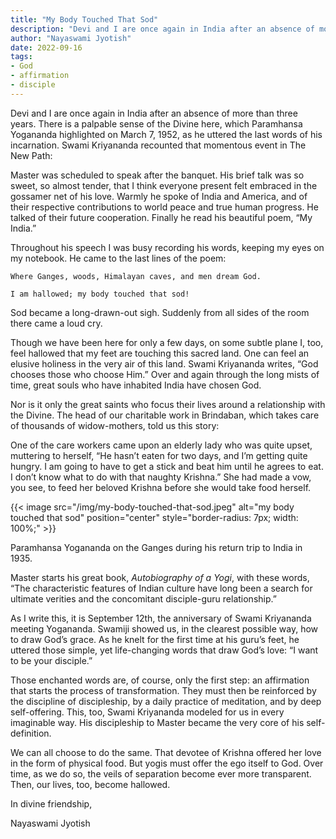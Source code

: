 ```yaml
---
title: "My Body Touched That Sod"
description: "Devi and I are once again in India after an absence of more than three years. There is a palpable sense of the Divine here, which Paramhansa Yogananda highlighted on March 7, 1952, as he uttered the last words of his incarnation."
author: "Nayaswami Jyotish"
date: 2022-09-16
tags:
- God
- affirmation
- disciple
---
```


Devi and I are once again in India after an absence of more than three years. There is a palpable sense of the Divine here, which Paramhansa Yogananda highlighted on March 7, 1952, as he uttered the last words of his incarnation. Swami Kriyananda recounted that momentous event in The New Path:

Master was scheduled to speak after the banquet. His brief talk was so sweet, so almost tender, that I think everyone present felt embraced in the gossamer net of his love. Warmly he spoke of India and America, and of their respective contributions to world peace and true human progress. He talked of their future cooperation. Finally he read his beautiful poem, “My India.”

Throughout his speech I was busy recording his words, keeping my eyes on my notebook. He came to the last lines of the poem:

```
Where Ganges, woods, Himalayan caves, and men dream God.

I am hallowed; my body touched that sod!
```

Sod became a long-drawn-out sigh. Suddenly from all sides of the room there came a loud cry.

Though we have been here for only a few days, on some subtle plane I, too, feel hallowed that my feet are touching this sacred land. One can feel an elusive holiness in the very air of this land. Swami Kriyananda writes, “God chooses those who choose Him.” Over and again through the long mists of time, great souls who have inhabited India have chosen God.

Nor is it only the great saints who focus their lives around a relationship with the Divine. The head of our charitable work in Brindaban, which takes care of thousands of widow-mothers, told us this story:

One of the care workers came upon an elderly lady who was quite upset, muttering to herself, “He hasn’t eaten for two days, and I’m getting quite hungry. I am going to have to get a stick and beat him until he agrees to eat. I don’t know what to do with that naughty Krishna.” She had made a vow, you see, to feed her beloved Krishna before she would take food herself.

{{< image src="/img/my-body-touched-that-sod.jpeg" alt="my body touched that sod" position="center" style="border-radius: 7px; width: 100%;" >}}

Paramhansa Yogananda on the Ganges during his return trip to India in 1935.

Master starts his great book, *Autobiography of a Yogi*, with these words, “The characteristic features of Indian culture have long been a search for ultimate verities and the concomitant disciple-guru relationship.”

As I write this, it is September 12th, the anniversary of Swami Kriyananda meeting Yogananda. Swamiji showed us, in the clearest possible way, how to draw God’s grace. As he knelt for the first time at his guru’s feet, he uttered those simple, yet life-changing words that draw God’s love: “I want to be your disciple.”

Those enchanted words are, of course, only the first step: an affirmation that starts the process of transformation. They must then be reinforced by the discipline of discipleship, by a daily practice of meditation, and by deep self-offering. This, too, Swami Kriyananda modeled for us in every imaginable way. His discipleship to Master became the very core of his self-definition.

We can all choose to do the same. That devotee of Krishna offered her love in the form of physical food. But yogis must offer the ego itself to God. Over time, as we do so, the veils of separation become ever more transparent. Then, our lives, too, become hallowed.

In divine friendship,

Nayaswami Jyotish

